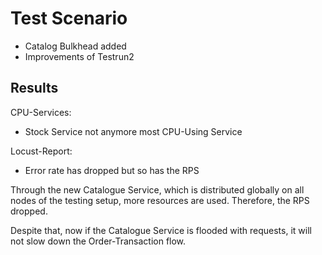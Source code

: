 # Test Scenario

- Catalog Bulkhead added
- Improvements of Testrun2

## Results

CPU-Services:

- Stock Service not anymore most CPU-Using Service

Locust-Report:

- Error rate has dropped but so has the RPS

Through the new Catalogue Service, which is distributed globally on all nodes of the testing setup, more resources are used.
Therefore, the RPS dropped.

Despite that, now if the Catalogue Service is flooded with requests, it will not slow down the Order-Transaction flow.
